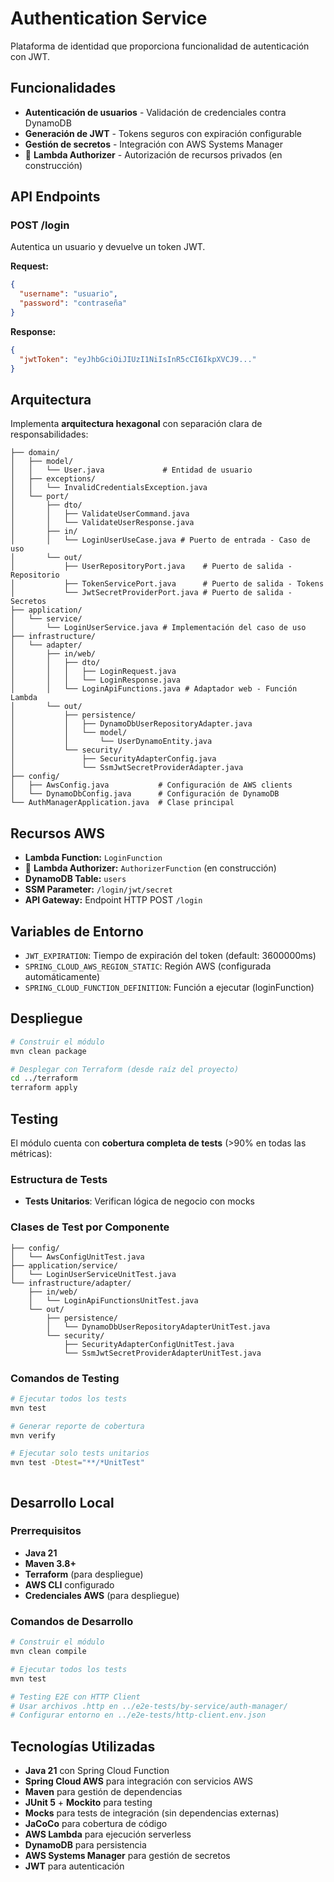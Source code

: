 # Authentication Service

Plataforma de identidad que proporciona funcionalidad de autenticación con JWT.

## Funcionalidades

- **Autenticación de usuarios** - Validación de credenciales contra DynamoDB
- **Generación de JWT** - Tokens seguros con expiración configurable
- **Gestión de secretos** - Integración con AWS Systems Manager
- 🚧 **Lambda Authorizer** - Autorización de recursos privados (en construcción)

## API Endpoints

### POST /login
Autentica un usuario y devuelve un token JWT.

**Request:**
```json
{
  "username": "usuario",
  "password": "contraseña"
}
```

**Response:**
```json
{
  "jwtToken": "eyJhbGciOiJIUzI1NiIsInR5cCI6IkpXVCJ9..."
}
```

## Arquitectura

Implementa **arquitectura hexagonal** con separación clara de responsabilidades:

```
├── domain/
│   ├── model/
│   │   └── User.java             # Entidad de usuario
│   ├── exceptions/
│   │   └── InvalidCredentialsException.java
│   └── port/
│       ├── dto/
│       │   ├── ValidateUserCommand.java
│       │   └── ValidateUserResponse.java
│       ├── in/
│       │   └── LoginUserUseCase.java # Puerto de entrada - Caso de uso
│       └── out/
│           ├── UserRepositoryPort.java    # Puerto de salida - Repositorio
│           ├── TokenServicePort.java      # Puerto de salida - Tokens
│           └── JwtSecretProviderPort.java # Puerto de salida - Secretos
├── application/
│   └── service/
│       └── LoginUserService.java # Implementación del caso de uso
├── infrastructure/
│   └── adapter/
│       ├── in/web/
│       │   ├── dto/
│       │   │   ├── LoginRequest.java
│       │   │   └── LoginResponse.java
│       │   └── LoginApiFunctions.java # Adaptador web - Función Lambda
│       └── out/
│           ├── persistence/
│           │   ├── DynamoDbUserRepositoryAdapter.java
│           │   └── model/
│           │       └── UserDynamoEntity.java
│           └── security/
│               ├── SecurityAdapterConfig.java
│               └── SsmJwtSecretProviderAdapter.java
├── config/
│   ├── AwsConfig.java           # Configuración de AWS clients
│   └── DynamoDbConfig.java      # Configuración de DynamoDB
└── AuthManagerApplication.java  # Clase principal
```

## Recursos AWS

- **Lambda Function:** `LoginFunction`
- 🚧 **Lambda Authorizer:** `AuthorizerFunction` (en construcción)
- **DynamoDB Table:** `users`
- **SSM Parameter:** `/login/jwt/secret`
- **API Gateway:** Endpoint HTTP POST `/login`

## Variables de Entorno

- `JWT_EXPIRATION`: Tiempo de expiración del token (default: 3600000ms)
- `SPRING_CLOUD_AWS_REGION_STATIC`: Región AWS (configurada automáticamente)
- `SPRING_CLOUD_FUNCTION_DEFINITION`: Función a ejecutar (loginFunction)

## Despliegue

```bash
# Construir el módulo
mvn clean package

# Desplegar con Terraform (desde raíz del proyecto)
cd ../terraform
terraform apply
```

## Testing

El módulo cuenta con **cobertura completa de tests** (>90% en todas las métricas):

### Estructura de Tests
- **Tests Unitarios**: Verifican lógica de negocio con mocks

### Clases de Test por Componente
```
├── config/
│   └── AwsConfigUnitTest.java
├── application/service/
│   └── LoginUserServiceUnitTest.java
└── infrastructure/adapter/
    ├── in/web/
    │   └── LoginApiFunctionsUnitTest.java
    └── out/
        ├── persistence/
        │   └── DynamoDbUserRepositoryAdapterUnitTest.java
        └── security/
            ├── SecurityAdapterConfigUnitTest.java
            └── SsmJwtSecretProviderAdapterUnitTest.java
```

### Comandos de Testing
```bash
# Ejecutar todos los tests
mvn test

# Generar reporte de cobertura
mvn verify

# Ejecutar solo tests unitarios
mvn test -Dtest="**/*UnitTest"



```

## Desarrollo Local

### Prerrequisitos
- **Java 21**
- **Maven 3.8+**
- **Terraform** (para despliegue)
- **AWS CLI** configurado
- **Credenciales AWS** (para despliegue)

### Comandos de Desarrollo
```bash
# Construir el módulo
mvn clean compile

# Ejecutar todos los tests
mvn test

# Testing E2E con HTTP Client
# Usar archivos .http en ../e2e-tests/by-service/auth-manager/
# Configurar entorno en ../e2e-tests/http-client.env.json
```

## Tecnologías Utilizadas

- **Java 21** con Spring Cloud Function
- **Spring Cloud AWS** para integración con servicios AWS
- **Maven** para gestión de dependencias
- **JUnit 5** + **Mockito** para testing
- **Mocks** para tests de integración (sin dependencias externas)
- **JaCoCo** para cobertura de código
- **AWS Lambda** para ejecución serverless
- **DynamoDB** para persistencia
- **AWS Systems Manager** para gestión de secretos
- **JWT** para autenticación